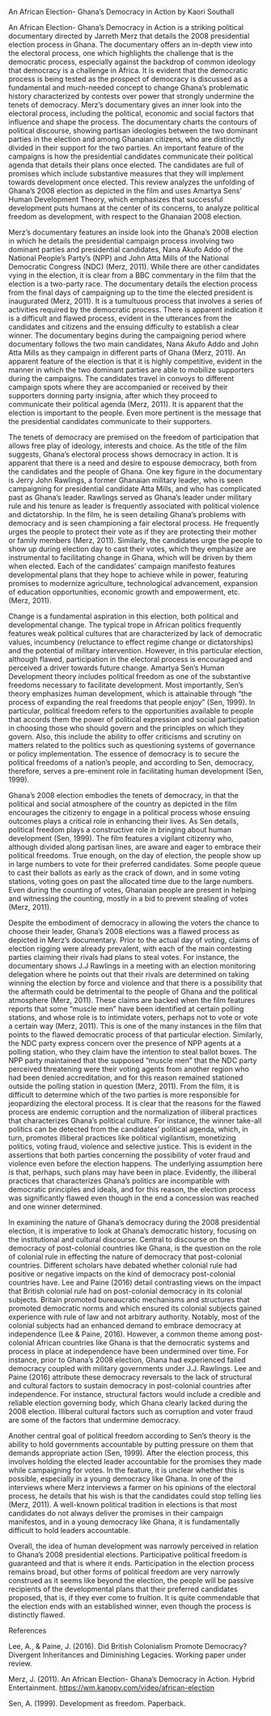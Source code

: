 An African Election- Ghana’s Democracy in Action by Kaori Southall 




An African Election- Ghana’s Democracy in Action is a striking political documentary directed by Jarreth Merz that details the 2008 presidential election process in Ghana. The documentary offers an in-depth view into the electoral process, one which highlights the challenge that is the democratic process, especially against the backdrop of common ideology that democracy is a challenge in Africa. It is evident that the democratic process is being tested as the prospect of democracy is discussed as a fundamental and much-needed concept to change Ghana’s problematic history characterized by contests over power that strongly undermine the tenets of democracy. Merz’s documentary gives an inner look into the electoral process, including the political, economic and social factors that influence and shape the process. The documentary charts the contours of political discourse, showing partisan ideologies between the two dominant parties in the election and among Ghanaian citizens, who are distinctly divided in their support for the two parties. An important feature of the campaigns is how the presidential candidates communicate their political agenda that details their plans once elected. The candidates are full of promises which include substantive measures that they will implement towards development once elected. This review analyzes the unfolding of Ghana’s 2008 election as depicted in the film and uses Amartya Sens’ Human Development Theory, which emphasizes that successful development puts humans at the center of its concerns, to analyze political freedom as development, with respect to the Ghanaian 2008 election. 


Merz’s documentary features an inside look into the Ghana’s 2008 election in which he details the presidential campaign process involving two dominant parties and presidential candidates, Nana Akufo Addo of the National People’s Party’s (NPP) and John Atta Mills of the National Democratic Congress (NDC) (Merz, 2011). While there are other candidates vying in the election, it is clear from a BBC commentary in the film that the election is a two-party race. The documentary details the election process from the final days of campaigning up to the time the elected president is inaugurated (Merz, 2011). It is a tumultuous process that involves a series of activities required by the democratic process. There is apparent indication it is a difficult and flawed process, evident in the utterances from the candidates and citizens and the ensuing difficulty to establish a clear winner. The documentary begins during the campaigning period where documentary follows the two main candidates, Nana Akufo Addo and John Atta Mills as they campaign in different parts of Ghana (Merz, 2011). An apparent feature of the election is that it is highly competitive, evident in the manner in which the two dominant parties are able to mobilize supporters during the campaigns. The candidates travel in convoys to different campaign spots where they are accompanied or received by their supporters donning party insignia, after which they proceed to communicate their political agenda (Merz, 2011). It is apparent that the election is important to the people. Even more pertinent is the message that the presidential candidates communicate to their supporters. 


The tenets of democracy are premised on the freedom of participation that allows free play of ideology, interests and choice. As the title of the film suggests, Ghana’s electoral process shows democracy in action. It is apparent that there is a need and desire to espouse democracy, both from the candidates and the people of Ghana. One key figure in the documentary is Jerry John Rawlings, a former Ghanaian military leader, who is seen campaigning for presidential candidate Atta Mills, and who has complicated past as Ghana’s leader. Rawlings served as Ghana’s leader under military rule and his tenure as leader is frequently associated with political violence and dictatorship. In the film, he is seen detailing Ghana’s problems with democracy and is seen championing a fair electoral process. He frequently urges the people to protect their vote as if they are protecting their mother or family members (Merz, 2011). Similarly, the candidates urge the people to show up during election day to cast their votes, which they emphasize are instrumental to facilitating change in Ghana, which will be driven by them when elected. Each of the candidates’ campaign manifesto features developmental plans that they hope to achieve while in power, featuring promises to modernize agriculture, technological advancement, expansion of education opportunities, economic growth and empowerment, etc. (Merz, 2011). 


Change is a fundamental aspiration in this election, both political and developmental change. The typical trope in African politics frequently features weak political cultures that are characterized by lack of democratic values, incumbency (reluctance to effect regime change or dictatorships) and the potential of military intervention. However, in this particular election, although flawed, participation in the electoral process is encouraged and perceived a driver towards future change. Amartya Sen’s Human Development theory includes political freedom as one of the substantive freedoms necessary to facilitate development. Most importantly, Sen’s theory emphasizes human development, which is attainable through “the process of expanding the real freedoms that people enjoy” (Sen, 1999). In particular, political freedom refers to the opportunities available to people that accords them the power of political expression and social participation in choosing those who should govern and the principles on which they govern. Also, this include the ability to offer criticisms and scrutiny on matters related to the politics such as questioning systems of governance or policy implementation. The essence of democracy is to secure the political freedoms of a nation’s people, and according to Sen, democracy, therefore, serves a pre-eminent role in facilitating human development (Sen, 1999). 


Ghana’s 2008 election embodies the tenets of democracy, in that the political and social atmosphere of the country as depicted in the film encourages the citizenry to engage in a political process whose ensuing outcomes plays a critical role in enhancing their lives. As Sen details, political freedom plays a constructive role in bringing about human development (Sen, 1999). The film features a vigilant citizenry who, although divided along partisan lines, are aware and eager to embrace their political freedoms. True enough, on the day of election, the people show up in large numbers to vote for their preferred candidates. Some people queue to cast their ballots as early as the crack of down, and in some voting stations, voting goes on past the allocated time due to the large numbers. Even during the counting of votes, Ghanaian people are present in helping and witnessing the counting, mostly in a bid to prevent stealing of votes (Merz, 2011). 


Despite the embodiment of democracy in allowing the voters the chance to choose their leader, Ghana’s 2008 elections was a flawed process as depicted in Merz’s documentary. Prior to the actual day of voting, claims of election rigging were already prevalent, with each of the main contesting parties claiming their rivals had plans to steal votes. For instance, the documentary shows J.J Rawlings in a meeting with an election monitoring delegation where he points out that their rivals are determined on taking winning the election by force and violence and that there is a possibility that the aftermath could be detrimental to the people of Ghana and the political atmosphere (Merz, 2011). These claims are backed when the film features reports that some “muscle men” have been identified at certain polling stations, and whose role is to intimidate voters, perhaps not to vote or vote a certain way (Merz, 2011). This is one of the many instances in the film that points to the flawed democratic process of that particular election. Similarly, the NDC party express concern over the presence of NPP agents at a polling station, who they claim have the intention to steal ballot boxes. The NPP party maintained that the supposed “muscle men” that the NDC party perceived threatening were their voting agents from another region who had been denied accreditation, and for this reason remained stationed outside the polling station in question (Merz, 2011). From the film, it is difficult to determine which of the two parties is more responsible for jeopardizing the electoral process. It is clear that the reasons for the flawed process are endemic corruption and the normalization of illiberal practices that characterizes Ghana’s political culture. For instance, the winner take-all politics can be detected from the candidates’ political agenda, which, in turn, promotes illiberal practices like political vigilantism, monetizing politics, voting fraud, violence and selective justice. This is evident in the assertions that both parties concerning the possibility of voter fraud and violence even before the election happens. The underlying assumption here is that, perhaps, such plans may have been in place. Evidently, the illiberal practices that characterizes Ghana’s politics are incompatible with democratic principles and ideals, and for this reason, the election process was significantly flawed even though in the end a concession was reached and one winner determined. 


In examining the nature of Ghana’s democracy during the 2008 presidential election, it is imperative to look at Ghana’s democratic history, focusing on the institutional and cultural discourse. Central to discourse on the democracy of post-colonial countries like Ghana, is the question on the role of colonial rule in effecting the nature of democracy that post-colonial countries. Different scholars have debated whether colonial rule had positive or negative impacts on the kind of democracy post-colonial countries have. Lee and Paine (2016) detail contrasting views on the impact that British colonial rule had on post-colonial democracy in its colonial subjects. Britain promoted bureaucratic mechanisms and structures that promoted democratic norms and which ensured its colonial subjects gained experience with rule of law and not arbitrary authority. Notably, most of the colonial subjects had an enhanced demand to embrace democracy at independence (Lee & Paine, 2016). However, a common theme among post-colonial African countries like Ghana is that the democratic systems and process in place at independence have been undermined over time. For instance, prior to Ghana’s 2008 election, Ghana had experienced failed democracy coupled with military governments under J.J. Rawlings. Lee and Paine (2016) attribute these democracy reversals to the lack of structural and cultural factors to sustain democracy in post-colonial countries after independence. For instance, structural factors would include a credible and reliable election governing body, which Ghana clearly lacked during the 2008 election. Illiberal cultural factors such as corruption and voter fraud are some of the factors that undermine democracy. 


Another central goal of political freedom according to Sen’s theory is the ability to hold governments accountable by putting pressure on them that demands appropriate action (Sen, 1999). After the election process, this involves holding the elected leader accountable for the promises they made while campaigning for votes. In the feature, it is unclear whether this is possible, especially in a young democracy like Ghana. In one of the interviews where Merz interviews a farmer on his opinions of the electoral process, he details that his wish is that the candidates could stop telling lies (Merz, 2011). A well-known political tradition in elections is that most candidates do not always deliver the promises in their campaign manifestos, and in a young democracy like Ghana, it is fundamentally difficult to hold leaders accountable. 


Overall, the idea of human development was narrowly perceived in relation to Ghana’s 2008 presidential elections. Participative political freedom is guaranteed and that is where it ends. Participation in the election process remains broad, but other forms of political freedom are very narrowly construed as it seems like beyond the election, the people will be passive recipients of the developmental plans that their preferred candidates proposed, that is, if they ever come to fruition. It is quite commendable that the election ends with an established winner, even though the process is distinctly flawed. 
 


References


Lee, A., & Paine, J. (2016). Did British Colonialism Promote Democracy? Divergent Inheritances and Diminishing Legacies. Working paper under review.


Merz, J. (2011). An African Election- Ghana’s Democracy in Action. Hybrid Entertainment. https://wm.kanopy.com/video/african-election


Sen, A. (1999). Development as freedom. Paperback.
